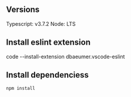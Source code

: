 ## Versions
Typescript: v3.7.2
Node: LTS

## Install eslint extension
code --install-extension dbaeumer.vscode-eslint

## Install dependenciess
```
npm install
```

